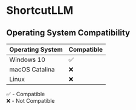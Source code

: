 # ShortcutLLM

## Operating System Compatibility

| Operating System | Compatible |
|------------------|------------|
| Windows 10       | ✅         |
| macOS Catalina   | ❌         |
| Linux            | ❌         |

✅ - Compatible  
❌ - Not Compatible
